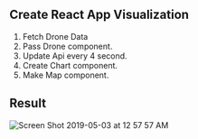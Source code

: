## Create React App Visualization

1. Fetch Drone Data
2. Pass Drone component.
3. Update Api every 4 second.
4. Create Chart component.
5. Make Map component.

## Result
![Screen Shot 2019-05-03 at 12 57 57 AM](https://user-images.githubusercontent.com/26178313/57121666-a11dde80-6d3e-11e9-81ad-1d77e534be2f.png)

